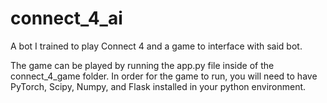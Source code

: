 # connect_4_ai

A bot I trained to play Connect 4 and a game to interface with said bot.

The game can be played by running the app.py file inside of the connect_4_game folder.
In order for the game to run, you will need to have PyTorch, Scipy, Numpy, and Flask installed in your python environment.
